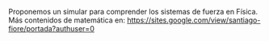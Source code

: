 Proponemos un simular para comprender los sistemas de fuerza en Física.
Más contenidos de matemática en: https://sites.google.com/view/santiago-fiore/portada?authuser=0
